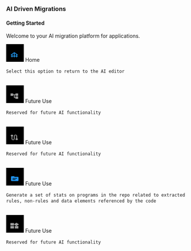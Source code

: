 

### AI Driven Migrations

#### Getting Started

Welcome to your AI migration platform for applications.

<span>
    <img src="./images/icons/home.png" alt="Icon" width="48" height="48" />
    Home

    Select this option to return to the AI editor
</span><br>
<span>
    <img src="./images/icons/account.png" alt="Icon" width="48" height="48" />
    Future Use

    Reserved for future AI functionality
</span><br>
<span>
    <img src="./images/icons/route.png" alt="Icon" width="48" height="48" />
    Future Use

    Reserved for future AI functionality
</span><br>
<span>
    <img src="./images/icons/analyze.png" alt="Icon" width="48" height="48" />
    Future Use

    Generate a set of stats on programs in the repo related to extracted rules, non-rules and data elements referenced by the code
</span><br>
<span>
    <img src="./images/icons/widgets.png" alt="Icon" width="48" height="48" />
    Future Use

    Reserved for future AI functionality
</span><br>